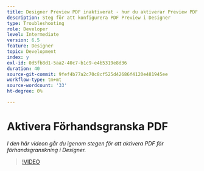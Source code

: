 ```yaml
---
title: Designer Preview PDF inaktiverat - hur du aktiverar Preview PDF
description: Steg för att konfigurera PDF Preview i Designer
type: Troubleshooting
role: Developer
level: Intermediate
version: 6.5
feature: Designer
topic: Development
index: y
exl-id: 0d5fb8d1-5aa2-40c7-b1c9-e4b5319e8d36
duration: 40
source-git-commit: 9fef4b77a2c70c8cf525d42686f4120e481945ee
workflow-type: tm+mt
source-wordcount: '33'
ht-degree: 0%

---
```


# Aktivera Förhandsgranska PDF

*I den här videon går du igenom stegen för att aktivera PDF för förhandsgranskning i Designer.*

>[!VIDEO](https://video.tv.adobe.com/v/335500?quality=12&learn=on)
